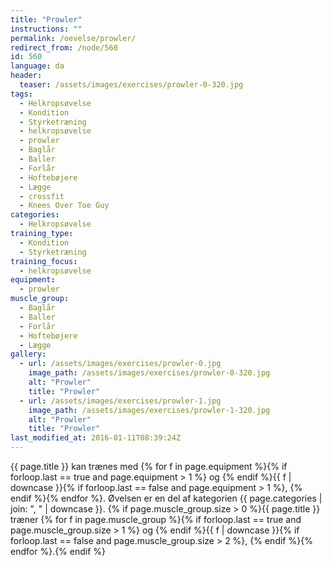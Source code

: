 ```yaml
---
title: "Prowler"
instructions: ""
permalink: /oevelse/prowler/
redirect_from: /node/560
id: 560
language: da
header:
  teaser: /assets/images/exercises/prowler-0-320.jpg
tags:
  - Helkropsøvelse
  - Kondition
  - Styrketræning
  - helkropsøvelse
  - prowler
  - Baglår
  - Baller
  - Forlår
  - Hoftebøjere
  - Lægge
  - crossfit
  - Knees Over Toe Guy
categories:
  - Helkropsøvelse
training_type:
  - Kondition
  - Styrketræning
training_focus:
  - helkropsøvelse
equipment:
  - prowler
muscle_group:
  - Baglår
  - Baller
  - Forlår
  - Hoftebøjere
  - Lægge
gallery:
  - url: /assets/images/exercises/prowler-0.jpg
    image_path: /assets/images/exercises/prowler-0-320.jpg
    alt: "Prowler"
    title: "Prowler"
  - url: /assets/images/exercises/prowler-1.jpg
    image_path: /assets/images/exercises/prowler-1-320.jpg
    alt: "Prowler"
    title: "Prowler"
last_modified_at: 2016-01-11T08:39:24Z
---
```


{{ page.title }} kan trænes med {% for f in page.equipment %}{% if forloop.last == true and page.equipment > 1 %} og {% endif %}{{ f | downcase  }}{% if forloop.last == false and page.equipment > 1 %}, {% endif %}{% endfor %}. Øvelsen er en del af kategorien {{ page.categories | join: ", " | downcase }}. {% if page.muscle_group.size > 0 %}{{ page.title }} træner {% for f in page.muscle_group %}{% if forloop.last == true and page.muscle_group.size > 1 %} og {% endif %}{{ f | downcase }}{% if forloop.last == false and page.muscle_group.size > 2 %}, {% endif %}{% endfor %}.{% endif %}
